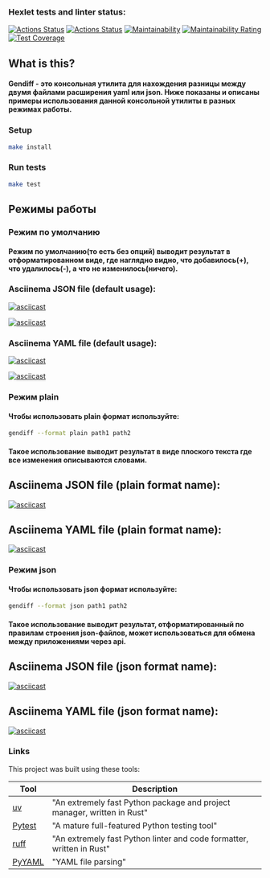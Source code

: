 ### Hexlet tests and linter status:

[![Actions Status](https://github.com/ttehasi/python-project-50/actions/workflows/hexlet-check.yml/badge.svg)](https://github.com/ttehasi/python-project-50/actions)
[![Actions Status](https://github.com/ttehasi/python-project-50/actions/workflows/Test-Coverage.yml/badge.svg)](https://github.com/ttehasi/python-project-50/actions)
[![Maintainability](https://qlty.sh/badges/fda3ef08-87ce-4202-b2d1-95cb8728642b/maintainability.svg)](https://qlty.sh/gh/ttehasi/projects/python-project-brain_games)
[![Maintainability Rating](https://sonarcloud.io/api/project_badges/measure?project=ttehasi_python-project-gendiff&metric=sqale_rating)](https://sonarcloud.io/summary/new_code?id=ttehasi_python-project-gendiff)
[![Test Coverage](https://api.codeclimate.com/v1/badges/88675eaf4e4ca1e04a88/test_coverage)](https://codeclimate.com/github/ttehasi/python-project-50/test_coverage)
## What is this?
#### Gendiff - это консольная утилита для нахождения разницы между двумя файлами расширения yaml или json. Ниже показаны и описаны примеры использования данной консольной утилиты в разных режимах работы.


### Setup

```bash
make install
```


### Run tests

```bash
make test
```
## Режимы работы
### Режим по умолчанию
#### Режим по умолчанию(то есть без опций) выводит результат в отформатированном виде, где наглядно видно, что добавилось(+), что удалилось(-), а что не изменилось(ничего).
### Asciinema JSON file (default usage):
[![asciicast](https://asciinema.org/a/djCfDR2K0qTnGeiqy4hVWhLO9.svg)](https://asciinema.org/a/djCfDR2K0qTnGeiqy4hVWhLO9)

[![asciicast](https://asciinema.org/a/mkiLw1Llc4brT2wrSHaMW7H4T.svg)](https://asciinema.org/a/mkiLw1Llc4brT2wrSHaMW7H4T)

### Asciinema YAML file (default usage):

[![asciicast](https://asciinema.org/a/H918cvPLQohe9DMY2NDxLKcaU.svg)](https://asciinema.org/a/H918cvPLQohe9DMY2NDxLKcaU)

[![asciicast](https://asciinema.org/a/eqSYOXkzxMhXXDIPTiRrzoWmN.svg)](https://asciinema.org/a/eqSYOXkzxMhXXDIPTiRrzoWmN)
### Режим plain 
#### Чтобы использовать plain формат используйте:
```bash
gendiff --format plain path1 path2
```
#### Такое использование выводит результат в виде плоского текста где все изменения описываются словами.
## Asciinema JSON file (plain format name):

[![asciicast](https://asciinema.org/a/VJBLone0FBZy3MkXrEJxVVswy.svg)](https://asciinema.org/a/VJBLone0FBZy3MkXrEJxVVswy)

## Asciinema YAML file (plain format name):

[![asciicast](https://asciinema.org/a/Rfrx6rnCFN0Bv6gBXtXo4ilZG.svg)](https://asciinema.org/a/Rfrx6rnCFN0Bv6gBXtXo4ilZG)
### Режим json 
#### Чтобы использовать json формат используйте:
```bash
gendiff --format json path1 path2
```
#### Такое использование выводит результат, отформатированный по правилам строения json-файлов, может использоваться для обмена между приложениями через api.
## Asciinema JSON file (json format name):

[![asciicast](https://asciinema.org/a/4I6mEhSQg3cpc7PTGsdX9tbxm.svg)](https://asciinema.org/a/4I6mEhSQg3cpc7PTGsdX9tbxm)

## Asciinema YAML file (json format name):

[![asciicast](https://asciinema.org/a/jl5IqTYh5vxNpixkSOtzUIfaW.svg)](https://asciinema.org/a/jl5IqTYh5vxNpixkSOtzUIfaW)

### Links

This project was built using these tools:

| Tool                                       | Description                                                            |
|--------------------------------------------|------------------------------------------------------------------------|
| [uv](https://docs.astral.sh/uv/)           | "An extremely fast Python package and project manager, written in Rust" |
| [Pytest](https://pytest.org)               | "A mature full-featured Python testing tool"                           |
| [ruff](https://docs.astral.sh/ruff/)       | "An extremely fast Python linter and code formatter, written in Rust"  |
| [PyYAML](https://pypi.org/project/PyYAML/) | "YAML file parsing"                                                    |


